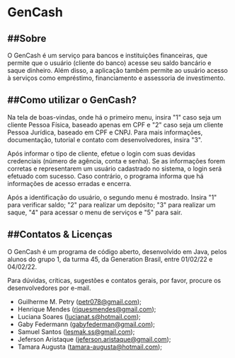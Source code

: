 # GenCash

##Sobre
-----------------------------
O GenCash é um serviço para bancos e instituições financeiras, que permite que o usuário (cliente do banco) acesse seu saldo bancário e saque dinheiro. Além disso, a aplicação também permite ao usuário acesso à serviços como empréstimo, financiamento e assessoria de investimento.

##Como utilizar o GenCash?
-----------------------------
Na tela de boas-vindas, onde há o primeiro menu, insira "1" caso seja um cliente Pessoa Física, baseado apenas em CPF e "2" caso seja um cliente Pessoa Jurídica, baseado em CPF e CNPJ. Para mais informações, documentação, tutorial e contato com desenvolvedores, insira "3".

Após informar o tipo de cliente, efetue o login com suas devidas credenciais (número de agência, conta e senha). Se as informações forem corretas e representarem um usuário cadastrado no sistema, o login será efetuado com sucesso. Caso contrário, o programa informa que há informações de acesso erradas e encerra.

Após a identificação do usuário, o segundo menu é mostrado. Insira "1" para verificar saldo; "2" para realizar um depósito; "3" para realizar um saque, "4" para acessar o menu de serviços e "5" para sair.

##Contatos & Licenças
-----------------------------
O GenCash é um programa de código aberto, desenvolvido em Java, pelos alunos do grupo 1, da turma 45, da Generation Brasil, entre 01/02/22 e 04/02/22.

Para dúvidas, críticas, sugestões e contatos gerais, por favor, procure os desenvolvedores por e-mail.

* Guilherme M. Petry (petr078@gmail.com);
* Henrique Mendes (riquesmendes@gmail.com);
* Luciana Soares (lucianat.s@hotmail.com);
* Gaby Federmann (gabyfederman@gmail.com);
* Samuel Santos (lesmak.ss@gmail.com);
* Jeferson Aristaque (jeferson.aristaque@gmail.com);
* Tamara Augusta (tamara-augusta@hotmail.com);
